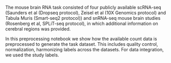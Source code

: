 The mouse brain RNA task consisted of four publicly available scRNA-seq (Saunders et al (Dropseq protocol), Zeisel et al (10X Genomics protocol) and Tabula Muris (Smart-seq2 protocol)) and snRNA-seq mouse brain studies (Rosenberg et al, SPLiT-seq protocol), in which additional information on cerebral regions was provided.

In this preprocessing notebook we show how the available count data is preprocessed to generate the task dataset. This includes quality control, normalization, harmonizing labels across the datasets.
For data integration, we used the study labels.
